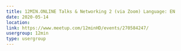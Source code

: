 ```yaml
---
title: 12MIN.ONLINE Talks & Networking 2 (via Zoom) Language: EN
date: 2020-05-14
location: 
link: https://www.meetup.com/12minHD/events/270584247/
usergroup: 12min
type: usergroup
---
```


